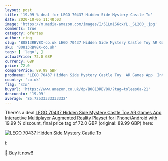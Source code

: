 ```yaml
---
layout: post
title: '19.99 % deal for LEGO 70437 Hidden Side Mystery Castle To'
date: 2020-10-05 11:40:03
image: 'https://m.media-amazon.com/images/I/51Lm1S6cxYL._SL200_.jpg'
comments: true
category: ofertas
author: ring
slug: 'B0813RBV8X-co.uk LEGO 70437 Hidden Side Mystery Castle Toy AR Games App...'
sku: 'B0813RBV8X-co.uk'
tags: [ 'lego', ]
actualPrice: 72.0 GBP
currency: GBP
price: 72.0
comparePrice: 89.99 GBP
prodname: 'LEGO 70437 Hidden Side Mystery Castle Toy  AR Games App  Interactive Multiplayer Augmented Reality Playset for iPhone/Android'
country: 'co.uk'
flag: '🇬🇧'
buyurl: 'https://www.amazon.co.uk/dp/B0813RBV8X/?tag=tolees0a-21'
descuento: '19.99'
average: '85.72533333333332'
---
```


There's a deal [LEGO 70437 Hidden Side Mystery Castle Toy  AR Games App  Interactive Multiplayer Augmented Reality Playset for iPhone/Android](https://www.amazon.co.uk/dp/B0813RBV8X/?tag=tolees0a-21)  with  19.99 % discount, final price tag of  72.0 GBP (original: 89.99 GBP) here:

[![LEGO 70437 Hidden Side Mystery Castle To](https://m.media-amazon.com/images/I/51Lm1S6cxYL._SL200_.jpg)](https://www.amazon.co.uk/dp/B0813RBV8X/?tag=tolees0a-21)

ℹ️:


[🛒 Buy it now!!](https://www.amazon.co.uk/dp/B0813RBV8X/?tag=tolees0a-21)
